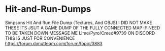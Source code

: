 # Hit-and-Run-Dumps
Simpsons Hit And Run File Dump (Textures, And OBJS)
I DID NOT MAKE THESE ITS JSUT A GAME DUMP OF THE FULLY CONNECTED MAP IF NEED TO BE TAKEN DOWN MESSAGE ME Lime/Pyro/Creed#9739 ON DISCORD THIS IS JUST FOR CONVENIENCE
https://forum.donutteam.com/forum/topic/3883
